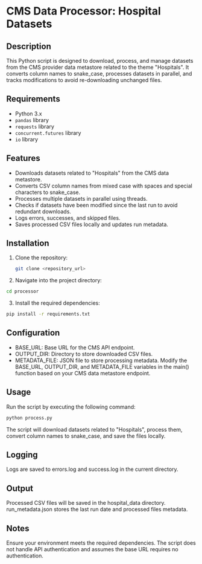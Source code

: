 # CMS Data Processor: Hospital Datasets

## Description
This Python script is designed to download, process, and manage datasets from the CMS provider data metastore related to the theme "Hospitals". It converts column names to snake_case, processes datasets in parallel, and tracks modifications to avoid re-downloading unchanged files.

## Requirements
- Python 3.x
- `pandas` library
- `requests` library
- `concurrent.futures` library
- `io` library

## Features
- Downloads datasets related to "Hospitals" from the CMS data metastore.
- Converts CSV column names from mixed case with spaces and special characters to snake_case.
- Processes multiple datasets in parallel using threads.
- Checks if datasets have been modified since the last run to avoid redundant downloads.
- Logs errors, successes, and skipped files.
- Saves processed CSV files locally and updates run metadata.

## Installation
1. Clone the repository:
   ```bash
   git clone <repository_url>
   ```

2. Navigate into the project directory:
``` bash
cd processor
```

3. Install the required dependencies:
```bash
pip install -r requirements.txt
```
## Configuration
- BASE_URL: Base URL for the CMS API endpoint.
- OUTPUT_DIR: Directory to store downloaded CSV files.
- METADATA_FILE: JSON file to store processing metadata.
Modify the BASE_URL, OUTPUT_DIR, and METADATA_FILE variables in the main() function based on your CMS data metastore endpoint.

## Usage
Run the script by executing the following command:
```bash
python process.py
```
The script will download datasets related to "Hospitals", process them, convert column names to snake_case, and save the files locally.

## Logging
Logs are saved to errors.log and success.log in the current directory.

## Output
Processed CSV files will be saved in the hospital_data directory.
run_metadata.json stores the last run date and processed files metadata.

## Notes
Ensure your environment meets the required dependencies.
The script does not handle API authentication and assumes the base URL requires no authentication.